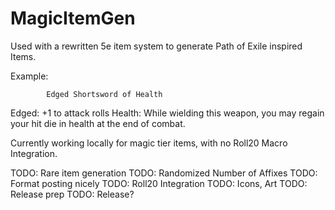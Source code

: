 # MagicItemGen
Used with a rewritten 5e item system to generate Path of Exile inspired Items.

Example:

            Edged Shortsword of Health
            
Edged: +1 to attack rolls
Health: While wielding this weapon, you may regain your hit die in health at the end of combat.

Currently working locally for magic tier items, with no Roll20 Macro Integration.

TODO: Rare item generation
TODO: Randomized Number of Affixes
TODO: Format posting nicely
TODO: Roll20 Integration 
TODO: Icons, Art
TODO: Release prep
TODO: Release?
